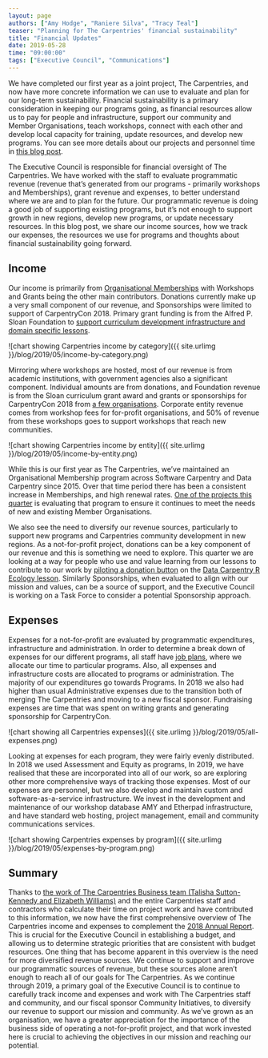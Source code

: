 ```yaml
---
layout: page
authors: ["Amy Hodge", "Raniere Silva", "Tracy Teal"]
teaser: "Planning for The Carpentries' financial sustainability"
title: "Financial Updates"
date: 2019-05-28
time: "09:00:00"
tags: ["Executive Council", "Communications"]
---
```


We have completed our first year as a joint project, The Carpentries, and now have more concrete information we can use to evaluate and plan for our long-term sustainability. Financial sustainability is a primary consideration in keeping our programs going, as financial resources allow us to pay for people and infrastructure, support our community and Member Organisations, teach workshops, connect with each other and develop local capacity for training, update resources, and develop new programs. You can see more details about our projects and personnel time in [this blog post](https://carpentries.org/blog/2019/02/projects-teams-job-plans/). 

The Executive Council is responsible for financial oversight of The Carpentries. We have worked with the staff to evaluate programmatic revenue (revenue that’s generated from our programs - primarily workshops and Memberships), grant revenue and expenses, to better understand where we are and to plan for the future. Our programmatic revenue is doing a good job of supporting existing programs, but it’s not enough to support growth in new regions, develop new programs, or update necessary resources. In this blog post, we share our income sources, how we track our expenses, the resources we use for programs and thoughts about financial sustainability going forward.

## Income

Our income is primarily from [Organisational Memberships](https://carpentries.org/membership/) with Workshops and Grants being the other main contributors. Donations currently make up a very small component of our revenue, and Sponsorships were limited to support of CarpentryCon 2018. Primary grant funding is from the Alfred P. Sloan Foundation to [support curriculum development infrastructure and domain specific lessons](https://datacarpentry.org/blog/2018/02/curriculum-dev-scaling).

![chart showing Carpentries income by category]({{ site.urlimg }}/blog/2019/05/income-by-category.png)

Mirroring where workshops are hosted, most of our revenue is from academic institutions, with government agencies also a significant component. Individual amounts are from donations, and Foundation revenue is from the Sloan curriculum grant award and grants or sponsorships for CarpentryCon 2018 from [a few organisations](http://www.carpentrycon.org/#portfolio). Corporate entity revenue comes from workshop fees for for-profit organisations, and 50% of revenue from these workshops goes to support workshops that reach new communities. 

![chart showing Carpentries income by entity]({{ site.urlimg }}/blog/2019/05/income-by-entity.png)

While this is our first year as The Carpentries, we’ve maintained an Organisational Membership program across Software Carpentry and Data Carpentry since 2015. Over that time period there has been a consistent increase in Memberships, and high renewal rates. [One of the projects this quarter](https://carpentries.org/blog/2019/05/q2-work-at-the-carpentries/#membership-team) is evaluating that program to ensure it continues to meet the needs of new and existing Member Organisations. 

We also see the need to diversify our revenue sources, particularly to support new programs and Carpentries community development in new regions. As a not-for-profit project, donations can be a key component of our revenue and this is something we need to explore. This quarter we are looking at a way for people who use and value learning from our lessons to contribute to our work by [piloting a donation button](https://carpentries.org/blog/2019/05/q2-work-at-the-carpentries/#infrastructure-team) on the [Data Carpentry R Ecology lesson](https://datacarpentry.org/R-ecology-lesson/). Similarly Sponsorships, when evaluated to align with our mission and values, can be a source of support, and the Executive Council is working on a Task Force to consider a potential Sponsorship approach.  


## Expenses

Expenses for a not-for-profit are evaluated by programmatic expenditures, infrastructure and administration. In order to determine a break down of expenses for our different programs, all staff have [job plans](https://carpentries.org/blog/2019/02/projects-teams-job-plans/), where we allocate our time to particular programs. Also, all expenses and infrastructure costs are allocated to programs or administration. The majority of our expenditures go towards Programs. In 2018 we also had higher than usual Administrative expenses due to the transition both of  merging The Carpentries and moving to a new fiscal sponsor. Fundraising expenses are time that was spent on writing grants and generating sponsorship for CarpentryCon. 

![chart showing all Carpentries expenses]({{ site.urlimg }}/blog/2019/05/all-expenses.png)

Looking at expenses for each program, they were fairly evenly distributed. In 2018 we used Assessment and Equity as programs, In 2019, we have realised that these are incorporated into all of our work, so are exploring other more comprehensive ways of tracking those expenses. Most of our expenses are personnel, but we also develop and maintain custom and software-as-a-service infrastructure. We invest in the development and maintenance of our workshop database AMY and Etherpad infrastructure, and have standard web hosting, project management, email and community communications services. 

![chart showing Carpentries expenses by program]({{ site.urlimg }}/blog/2019/05/expenses-by-program.png)

## Summary

Thanks to [the work of The Carpentries Business team (Talisha Sutton-Kennedy and Elizabeth Williams)](https://carpentries.org/blog/2019/05/q2-work-at-the-carpentries/#business-team) and the entire Carpentries staff and contractors who calculate their time on project work and have contributed to this information, we now have the first comprehensive overview of The Carpentries income and expenses to complement the [2018 Annual Report](https://carpentries.org/files/assessment/TheCarpentries2018AnnualReport.pdf). This is crucial for the Executive Council in establishing a budget, and allowing us to determine strategic priorities that are consistent with budget resources. One thing that has become apparent in this overview is the need for more diversified revenue sources. We continue to support and improve our programmatic sources of revenue, but these sources alone aren’t enough to reach all of our goals for The Carpentries. As we continue through 2019, a primary goal of the Executive Council is to continue to carefully track income and expenses and work with The Carpentries staff and community, and our fiscal sponsor Community Initiatives, to diversify our revenue to support our mission and community. As we’ve grown as an organisation, we have a greater appreciation for the importance of the business side of operating a not-for-profit project, and that work invested here is crucial to achieving the objectives in our mission and reaching our potential. 
